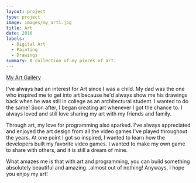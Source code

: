 ```yaml
---
layout: project
type: project
image: images/my_art1.jpg
title: Art
date: 2016
labels:
  - Digital Art
  - Painting
  - Drawings
summary: A collection of my pieces of art.
---
```


[My Art Gallery](http://xiloria.deviantart.com/)

I've always had an interest for Art since I was a child. My dad was the one who inspired me to get into art because he'd always show me 
his drawings back when he was still in college as an architectural student. 
I wanted to do the same! Soon after, I began creating art whenever I got the chance to. 
I always loved and still love sharing my art with my friends and family.

Through art, my love for programming also sparked. I've always appreciated and enjoyed the art design from all the video games I've played
throughout the years. At one point I got so inspired, I wanted to learn how the developers built my favorite video games. I wanted to make
my own game to share with others, and it is still a dream of mine. 

What amazes me is that with art and programming, you can build something absolutely beautiful and amazing...almost out of nothing!
Anyways, I hope you enjoy my art!
